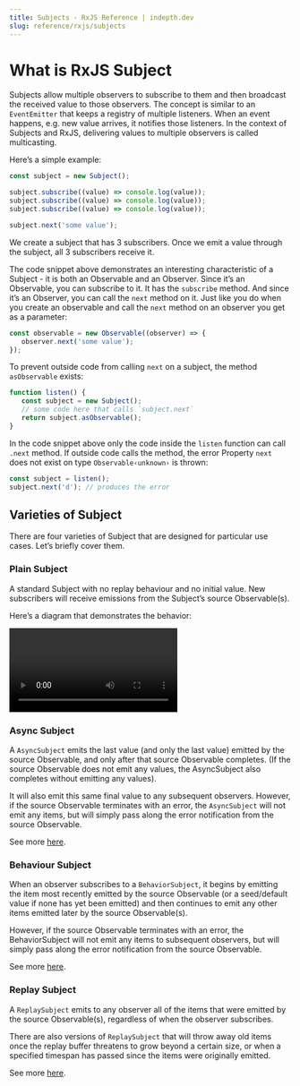 ```yaml
---
title: Subjects - RxJS Reference | indepth.dev
slug: reference/rxjs/subjects
---
```


# What is RxJS Subject

Subjects allow multiple observers to subscribe to them and then broadcast the received value to those observers. The concept is similar to an `EventEmitter` that keeps a registry of multiple listeners. When an event happens, e.g. new value arrives, it notifies those listeners. In the context of Subjects and RxJS, delivering values to multiple observers is called multicasting.

Here’s a simple example:

```javascript
const subject = new Subject();

subject.subscribe((value) => console.log(value));
subject.subscribe((value) => console.log(value));
subject.subscribe((value) => console.log(value));

subject.next('some value');
```

We create a subject that has 3 subscribers. Once we emit a value through the subject, all 3 subscribers receive it.

The code snippet above demonstrates an interesting characteristic of a Subject - it is both an Observable and an Observer. Since it’s an Observable, you can subscribe to it. It has the `subscribe` method. And since it’s an Observer, you can call the `next` method on it. Just like you do when you create an observable and call the `next` method on an observer you get as a parameter:

```javascript
const observable = new Observable((observer) => {
   observer.next('some value');
});
```

To prevent outside code from calling `next` on a subject, the method `asObservable` exists:

```javascript
function listen() {
   const subject = new Subject();
   // some code here that calls `subject.next`
   return subject.asObservable();
}
```

In the code snippet above only the code inside the `listen` function can call `.next` method. If outside code calls the method, the error Property `next` does not exist on type `Observable‹unknown›` is thrown:

```javascript
const subject = listen();
subject.next('d'); // produces the error
```

## Varieties of Subject

There are four varieties of Subject that are designed for particular use cases. Let’s briefly cover them.

### Plain Subject

A standard Subject with no replay behaviour and no initial value. New subscribers will receive emissions from the Subject’s source Observable(s).

Here’s a diagram that demonstrates the behavior:

<video>
    <source src="https://images.indepth.dev/references/rxjs/Subject/subject_1.mp4">
</video>

### Async Subject

A `AsyncSubject` emits the last value (and only the last value) emitted by the source Observable, and only after that source Observable completes. (If the source Observable does not emit any values, the AsyncSubject also completes without emitting any values).

It will also emit this same final value to any subsequent observers. However, if the source Observable terminates with an error, the `AsyncSubject` will not emit any items, but will simply pass along the error notification from the source Observable.

See more [here](https://indepth.dev/reference/rxjs/subjects/async-subject).

### Behaviour Subject

When an observer subscribes to a `BehaviorSubject`, it begins by emitting the item most recently emitted by the source Observable (or a seed/default value if none has yet been emitted) and then continues to emit any other items emitted later by the source Observable(s).

However, if the source Observable terminates with an error, the BehaviorSubject will not emit any items to subsequent observers, but will simply pass along the error notification from the source Observable.

See more [here](https://indepth.dev/reference/rxjs/subjects/behavior-subject).

### Replay Subject

A `ReplaySubject` emits to any observer all of the items that were emitted by the source Observable(s), regardless of when the observer subscribes.

There are also versions of `ReplaySubject` that will throw away old items once the replay buffer threatens to grow beyond a certain size, or when a specified timespan has passed since the items were originally emitted.

See more [here](https://indepth.dev/reference/rxjs/subjects/replay-subject).


